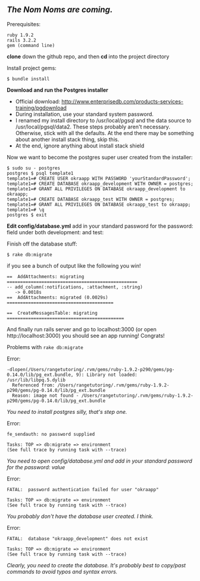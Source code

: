 _The Nom Noms are coming._
------------------------------

Prerequisites:

    ruby 1.9.2
    rails 3.2.2
    gem (command line)


**clone** down the github repo, and then **cd** into the project directory

Install project gems:

    $ bundle install

**Download and run the Postgres installer**
- Official download: http://www.enterprisedb.com/products-services-training/pgdownload
- During installation, use your standard system password. 
- I renamed my install directory to /usr/local/pgsql and the data source to /usr/local/pgsql/data2. These steps probably aren't necessary. Otherwise, stick with all the defaults. At the end there may be something about another install stack thing, skip this.
- At the end, ignore anything about install stack shield

Now we want to become the postgres super user created from the installer:

    $ sudo su - postgres
    postgres $ psql template1
    template1=# CREATE USER okraapp WITH PASSWORD 'yourStandardPassword';
    template1=# CREATE DATABASE okraapp_development WITH OWNER = postgres;
    template1=# GRANT ALL PRIVILEGES ON DATABASE okraapp_development to okraapp;
    template1=# CREATE DATABASE okraapp_test WITH OWNER = postgres;
    template1=# GRANT ALL PRIVILEGES ON DATABASE okraapp_test to okraapp;
    template1=# \q
    postgres $ exit

**Edit config/database.yml** add in your standard password for the password: field under both development: and test:

Finish off the database stuff:

    $ rake db:migrate

if you see a bunch of output like the following you win!

    ==  AddAttachments: migrating =================================================
    -- add_column(:notifications, :attachment, :string)
       -> 0.0018s
    ==  AddAttachments: migrated (0.0029s) ========================================
    
    ==  CreateMessagesTable: migrating ============================================

And finally run rails server and go to localhost:3000 (or open http://localhost:3000) you should see an app running! Congrats!

Problems with `rake db:migrate`

Error:

    -dlopen(/Users/rangetutoring/.rvm/gems/ruby-1.9.2-p290/gems/pg-0.14.0/lib/pg_ext.bundle, 9): Library not loaded: /usr/lib/libpq.5.dylib
      Referenced from: /Users/rangetutoring/.rvm/gems/ruby-1.9.2-p290/gems/pg-0.14.0/lib/pg_ext.bundle
      Reason: image not found - /Users/rangetutoring/.rvm/gems/ruby-1.9.2-p290/gems/pg-0.14.0/lib/pg_ext.bundle

_You need to install postgres silly, that's step one._

Error:

    fe_sendauth: no password supplied
    
    Tasks: TOP => db:migrate => environment
    (See full trace by running task with --trace)

_You need to open config/database.yml and add in your standard password for the password: value_

Error:

    FATAL:  password authentication failed for user "okraapp"
    
    Tasks: TOP => db:migrate => environment
    (See full trace by running task with --trace)

_You probably don't have the database user created. I think._

Error:

    FATAL:  database "okraapp_development" does not exist
    
    Tasks: TOP => db:migrate => environment
    (See full trace by running task with --trace)

_Clearly, you need to create the database. It's probably best to copy/past commands to avoid typos and syntax errors._